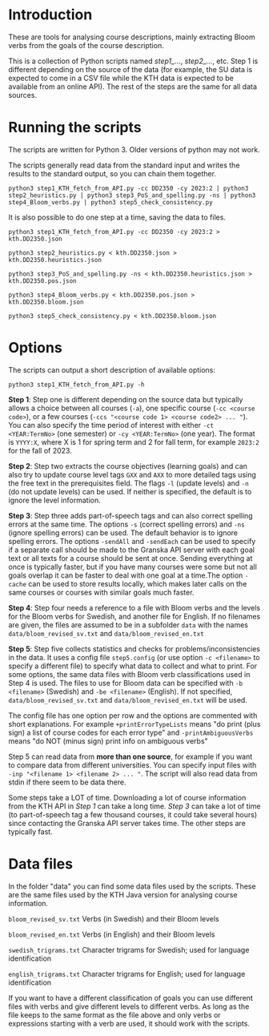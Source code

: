 # Introduction

These are tools for analysing course descriptions, mainly extracting
Bloom verbs from the goals of the course description.

This is a collection of Python scripts named *step1_...*, *step2_...*,
etc. Step 1 is different depending on the source of the data (for
example, the SU data is expected to come in a CSV file while the KTH
data is expected to be available from an online API). The rest of the
steps are the same for all data sources.

# Running the scripts

The scripts are written for Python 3. Older versions of python may not work.

The scripts generally read data from the standard input and writes the
results to the standard output, so you can chain them together.

```python3 step1_KTH_fetch_from_API.py -cc DD2350 -cy 2023:2 | python3 step2_heuristics.py | python3 step3_PoS_and_spelling.py -ns | python3 step4_Bloom_verbs.py | python3 step5_check_consistency.py```

It is also possible to do one step at a time, saving the data to files.

```python3 step1_KTH_fetch_from_API.py -cc DD2350 -cy 2023:2 > kth.DD2350.json```

```python3 step2_heuristics.py < kth.DD2350.json > kth.DD2350.heuristics.json```

```python3 step3_PoS_and_spelling.py -ns < kth.DD2350.heuristics.json > kth.DD2350.pos.json```

```python3 step4_Bloom_verbs.py < kth.DD2350.pos.json > kth.DD2350.bloom.json```

```python3 step5_check_consistency.py < kth.DD2350.bloom.json```

# Options

The scripts can output a short description of available options:

```python3 step1_KTH_fetch_from_API.py -h```


**Step 1**: Step one is different depending on the source data but
  typically allows a choice between all courses (`-a`), one specific
  course (`-cc <course code>`), or a few courses (`-ccs "<course code
  1> <course code2> ... "`). You can also specify the time period of
  interest with either `-ct <YEAR:TermNo>` (one semester) or `-cy
  <YEAR:TermNo>` (one year). The format is `YYYY:X`, where X is 1 for
  spring term and 2 for fall term, for example `2023:2` for the fall
  of 2023.

**Step 2**: Step two extracts the course objectives (learning goals)
  and can also try to update course level tags `GXX` and `AXX` to more
  detailed tags using the free text in the prerequisites field. The
  flags `-l` (update levels) and `-n` (do not update levels) can be
  used. If neither is specified, the default is to ignore the level
  information.

**Step 3**: Step three adds part-of-speech tags and can also correct
  spelling errors at the same time. The options `-s` (correct spelling
  errors) and `-ns` (ignore spelling errors) can be used. The default
  behavior is to ignore spelling errors. The options `-sendAll` and
  `-sendEach` can be used to specify if a separate call should be made
  to the Granska API server with each goal text or all texts for a
  course should be sent at once. Sending everything at once is
  typically faster, but if you have many courses were some but not all
  goals overlap it can be faster to deal with one goal at a time.The
  option `-cache` can be used to store results locally, which makes
  later calls on the same courses or courses with similar goals much
  faster.

**Step 4**: Step four needs a reference to a file with Bloom verbs and
  the levels for the Bloom verbs for Swedish, and another file for
  English. If no filenames are given, the files are assumed to be in a
  subfolder `data` with the names `data/bloom_revised_sv.txt` and
  `data/bloom_revised_en.txt`

**Step 5**: Step five collects statistics and checks for
  problems/inconsistencies in the data. It uses a config file
  `step5.config` (or use option `-c <filename>` to specify a different
  file) to specify what data to collect and what to print. For some
  options, the same data files with Bloom verb classifications used in
  Step 4 is used. The files to use for Bloom data can be specified
  with `-b <filename>` (Swedish) and `-be <filename>` (English). If
  not specified, `data/bloom_revised_sv.txt` and
  `data/bloom_revised_en.txt` will be used.

  The config file has one option per row and the options are commented
  with short explanations. For example `+printErrorTypeLists` means
  "do print (plus sign) a list of course codes for each error type"
  and `-printAmbiguousVerbs` means "do NOT (minus sign) print info on
  ambiguous verbs"

  Step 5 can read data from **more than one source**, for example if you
  want to compare data from different universities. You can specify
  input files with `-inp "<filename 1> <filename 2> ... "`. The script
  will also read data from stdin if there seem to be data there.

Some steps take a LOT of time. Downloading a lot of course information
from the KTH API in *Step 1* can take a long time. *Step 3* can take a
lot of time (to part-of-speech tag a few thousand courses, it could
take several hours) since contacting the Granska API server takes
time. The other steps are typically fast.

# Data files

In the folder "data" you can find some data files used by the
scripts. These are the same files used by the KTH Java version for
analysing course information.

`bloom_revised_sv.txt`         Verbs (in Swedish) and their Bloom levels

`bloom_revised_en.txt`         Verbs (in English) and their Bloom levels

`swedish_trigrams.txt`         Character trigrams for Swedish; used for language identification

`english_trigrams.txt`         Character trigrams for English; used for language identification

If you want to have a different classification of goals you can use
different files with verbs and give different levels to different
verbs. As long as the file keeps to the same format as the file above
and only verbs or expressions starting with a verb are used, it should
work with the scripts.